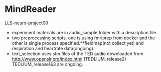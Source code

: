 # MindReader
 LLS-neuro-project00 
 
+ experiment materials are in audio_sample folder with a description file
+ two preprocessing scripts. one is using fmriprep from docker and the other is single process specified.**fieldmap(not collect yet) and respiration and heartrate data(ongoing).
+ text_selection uses stm files of the TED audio downloaded from http://www.openslr.org/index.html (TEDLIUM_release2) TEDLIUM_release1&3 are ongoing.
